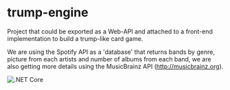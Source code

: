 # trump-engine

Project that could be exported as a Web-API and attached to a front-end implementation to build a trump-like card game.

We are using the Spotify API as a 'database' that returns bands by genre, picture from each artists and number of albums from each band, we are also getting more details using the MusicBrainz API (http://musicbrainz.org).

![.NET Core](https://github.com/thiagosanches/trump-engine/workflows/.NET%20Core/badge.svg)
